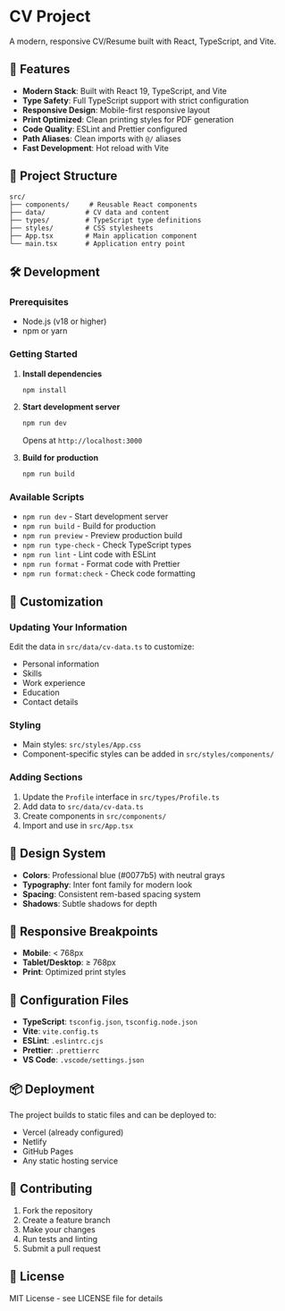 # CV Project

A modern, responsive CV/Resume built with React, TypeScript, and Vite.

## 🚀 Features

- **Modern Stack**: Built with React 19, TypeScript, and Vite
- **Type Safety**: Full TypeScript support with strict configuration
- **Responsive Design**: Mobile-first responsive layout
- **Print Optimized**: Clean printing styles for PDF generation
- **Code Quality**: ESLint and Prettier configured
- **Path Aliases**: Clean imports with `@/` aliases
- **Fast Development**: Hot reload with Vite

## 📁 Project Structure

```
src/
├── components/     # Reusable React components
├── data/          # CV data and content
├── types/         # TypeScript type definitions
├── styles/        # CSS stylesheets
├── App.tsx        # Main application component
└── main.tsx       # Application entry point
```

## 🛠️ Development

### Prerequisites

- Node.js (v18 or higher)
- npm or yarn

### Getting Started

1. **Install dependencies**

   ```bash
   npm install
   ```

2. **Start development server**

   ```bash
   npm run dev
   ```

   Opens at `http://localhost:3000`

3. **Build for production**
   ```bash
   npm run build
   ```

### Available Scripts

- `npm run dev` - Start development server
- `npm run build` - Build for production
- `npm run preview` - Preview production build
- `npm run type-check` - Check TypeScript types
- `npm run lint` - Lint code with ESLint
- `npm run format` - Format code with Prettier
- `npm run format:check` - Check code formatting

## 📝 Customization

### Updating Your Information

Edit the data in `src/data/cv-data.ts` to customize:

- Personal information
- Skills
- Work experience
- Education
- Contact details

### Styling

- Main styles: `src/styles/App.css`
- Component-specific styles can be added in `src/styles/components/`

### Adding Sections

1. Update the `Profile` interface in `src/types/Profile.ts`
2. Add data to `src/data/cv-data.ts`
3. Create components in `src/components/`
4. Import and use in `src/App.tsx`

## 🎨 Design System

- **Colors**: Professional blue (#0077b5) with neutral grays
- **Typography**: Inter font family for modern look
- **Spacing**: Consistent rem-based spacing system
- **Shadows**: Subtle shadows for depth

## 📱 Responsive Breakpoints

- **Mobile**: < 768px
- **Tablet/Desktop**: ≥ 768px
- **Print**: Optimized print styles

## 🔧 Configuration Files

- **TypeScript**: `tsconfig.json`, `tsconfig.node.json`
- **Vite**: `vite.config.ts`
- **ESLint**: `.eslintrc.cjs`
- **Prettier**: `.prettierrc`
- **VS Code**: `.vscode/settings.json`

## 📦 Deployment

The project builds to static files and can be deployed to:

- Vercel (already configured)
- Netlify
- GitHub Pages
- Any static hosting service

## 🤝 Contributing

1. Fork the repository
2. Create a feature branch
3. Make your changes
4. Run tests and linting
5. Submit a pull request

## 📄 License

MIT License - see LICENSE file for details
